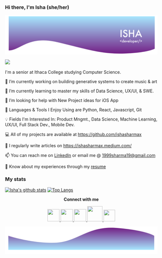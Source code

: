 ### Hi there, I'm Isha (she/her)

<img src="web2.png" alt="Home image">

![](https://komarev.com/ghpvc/?username=ishasharmax&color=red)

I'm a senior at Ithaca College studying Computer Science. 

🔭 I’m currently working on building generative systems to create music & art

🌱 I’m currently learning to master my skills of Data Science, UX/UI, & SWE.

🤝 I’m looking for help with New Project ideas for iOS App
 
🙋 Languages & Tools I Enjoy Using are Python, React, Javascript, Git
 
💡 Fields I'm Interested In: Product Mngmt., Data Science, Machine Learning, UX/UI, Full Stack Dev., Mobile Dev.

💻 All of my projects are available at https://github.com/ishasharmax

📝 I regularly write articles on https://ishasharmax.medium.com/

📫 You can reach me on [LinkedIn](https://www.linkedin.com/in/ishasharmax/) or email me @ 1999sharma19@gmail.com

📄 Know about my experiences through my [resume](https://drive.google.com/file/d/1rk0T6nHqHDE2FqbGsJZ7dtyeB7lbSd8w/view?usp=sharing)

### My stats

[![Isha's github stats](https://github-readme-stats.vercel.app/api?username=ishasharmax&show_icons=true&theme=dark)](https://github.com/ishasharmax/github-readme-stats) [![Top Langs](https://github-readme-stats.vercel.app/api/top-langs/?username=ishasharmax&layout=compact)](https://github.com/ishasharmax/github-readme-stats)

  <p align="center"><b>Connect with me</b></p>

<p align="center">
    <a href="https://www.linkedin.com/in/ishasharmax/">
  <img src="https://www.flaticon.com/svg/static/icons/svg/174/174857.svg" width="40" height="40"/>
</a>
   <a href="https://stackoverflow.com/users/12647721/coder101">
  <img src="https://www.flaticon.com/svg/static/icons/svg/2111/2111628.svg" width="40" height="40"/>
</a>
<a href="https://twitter.com/ishasharmax">
  <img src="https://www.flaticon.com/svg/static/icons/svg/174/174876.svg" width="40" height="40"/>
</a>
<a href="https://www.hackerrank.com/ishasharmax?hr_r=1">
  <img src="https://repository-images.githubusercontent.com/231893793/cec60480-04a9-11eb-80c4-df7359d94047" width="50" height="50"/>
</a>
<a href="https://dribbble.com/ishasharmax">
  <img src="https://www.flaticon.com/svg/static/icons/svg/174/174844.svg" width="38" height="38"/>
</a>
  </p>
  
<img src="web1.png" alt="End image">

